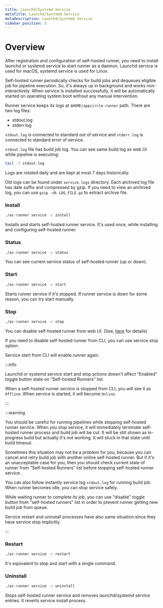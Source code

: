 ```yaml
---
title: Launchd/Systemd Service
metaTitle: Launchd/Systemd Service
metaDescription: Launchd/Systemd Service
sidebar_position: 5
---
```


# Overview

After registration and configuration of self-hosted runner, you need to install launchd or systemd service to start runner as a daemon. Launchd service is used for macOS, systemd service is used for Linux.

Self-hosted runner periodically checks for build jobs and dequeues eligible job for pipeline execution. So, it's always up in background and works non-interactively. When service is installed successfully, it will be automatically started on operating system boot without any manual intervention.

Runner service keeps its logs at `$HOME/appcircle-runner` path. There are two log files:

- stdout.log
- stderr.log

`stdout.log` is connected to standard out of service and `stderr.log` is connected to standard error of service.

`stdout.log` file has build job log. You can see same build log as web UI while pipeline is executing:

```bash
tail -f stdout.log
```

Logs are rotated daily and are kept at most 7 days historically.

Old logs can be found under `service.logs` directory. Each archived log file has date suffix and compressed by gzip. If you need to view an archived log, you can use `gzip -dk LOG_FILE.gz` to extract archive file.

### Install

```bash
./ac-runner service -c install
```

Installs and starts self-hosted runner service. It's used once, while installing and configuring self-hosted runner.

### Status

```bash
./ac-runner service -c status
```

You can see current service status of self-hosted runner (up or down).

### Start

```bash
./ac-runner service -c start
```

Starts runner service if it's stopped. If runner service is down for some reason, you can try start manually.

### Stop

```bash
./ac-runner service -c stop
```

You can disable self-hosted runner from web UI. (See, [here](../self-hosted-runner/manage-runners.md) for details)

If you need to disable self-hosted runner from CLI, you can use service stop option.

Service start from CLI will enable runner again.

:::info

Launchd or systemd service start and stop actions doesn't affect "Enabled" toggle button state on "Self-hosted Runners" list.

When a self-hosted runner service is stopped from CLI, you will see it as `Offline`. When service is started, it will become `Online`.

:::

:::warning

You should be careful for running pipelines while stopping self-hosted runner service. When you stop service, it will immediately terminate self-hosted runner process and build job will be cut. It will be still shown as in-progress build but actually it's not working. It will stuck in that state until build timeout.

Sometimes this situation may not be a problem for you, because you can cancel and retry build job with another online self-hosted runner. But if it's an unacceptable case for you, then you should check current state of runner from "Self-hosted Runners" list before stopping self-hosted runner service.

You can also follow instantly service log `stdout.log` for running build job. When runner becomes idle, you can stop service safely.

While waiting runner to complete its job, you can use "disable" toggle button from "self-hosted runners" list in order to prevent runner getting new build job from queue.

Service restart and uninstall processes have also same situation since they have service stop implicitly.

:::

### Restart

```bash
./ac-runner service -c restart
```

It's equivalent to stop and start with a single command.

### Uninstall

```bash
./ac-runner service -c uninstall
```

Stops self-hosted runner service and removes launchd/systemd service entries. It reverts service install process.
